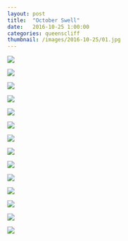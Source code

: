 ```yaml
---
layout: post
title:  "October Swell"
date:   2016-10-25 1:00:00
categories: queenscliff
thumbnail: /images/2016-10-25/01.jpg
---
```


![](/images/2016-10-25/01.jpg)
<!--more-->

![](/images/2016-10-25/02.jpg)

![](/images/2016-10-25/03.jpg)

![](/images/2016-10-25/04.jpg)

![](/images/2016-10-25/05.jpg)

![](/images/2016-10-25/06.jpg)

![](/images/2016-10-25/07.jpg)

![](/images/2016-10-25/08.jpg)

![](/images/2016-10-25/09.jpg)

![](/images/2016-10-25/010.jpg)

![](/images/2016-10-25/011.jpg)

![](/images/2016-10-25/012.jpg)

![](/images/2016-10-25/013.jpg)

![](/images/2016-10-25/014.jpg)
